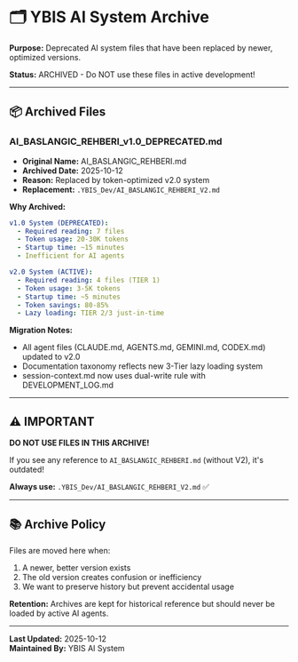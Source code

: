 # 🗂️ YBIS AI System Archive

**Purpose:** Deprecated AI system files that have been replaced by newer, optimized versions.

**Status:** ARCHIVED - Do NOT use these files in active development!

---

## 📦 Archived Files

### AI_BASLANGIC_REHBERI_v1.0_DEPRECATED.md
- **Original Name:** AI_BASLANGIC_REHBERI.md
- **Archived Date:** 2025-10-12
- **Reason:** Replaced by token-optimized v2.0 system
- **Replacement:** `.YBIS_Dev/AI_BASLANGIC_REHBERI_V2.md`

**Why Archived:**
```yaml
v1.0 System (DEPRECATED):
  - Required reading: 7 files
  - Token usage: 20-30K tokens
  - Startup time: ~15 minutes
  - Inefficient for AI agents

v2.0 System (ACTIVE):
  - Required reading: 4 files (TIER 1)
  - Token usage: 3-5K tokens
  - Startup time: ~5 minutes
  - Token savings: 80-85%
  - Lazy loading: TIER 2/3 just-in-time
```

**Migration Notes:**
- All agent files (CLAUDE.md, AGENTS.md, GEMINI.md, CODEX.md) updated to v2.0
- Documentation taxonomy reflects new 3-Tier lazy loading system
- session-context.md now uses dual-write rule with DEVELOPMENT_LOG.md

---

## ⚠️ IMPORTANT

**DO NOT USE FILES IN THIS ARCHIVE!**

If you see any reference to `AI_BASLANGIC_REHBERI.md` (without V2), it's outdated!

**Always use:** `.YBIS_Dev/AI_BASLANGIC_REHBERI_V2.md` ✅

---

## 📚 Archive Policy

Files are moved here when:
1. A newer, better version exists
2. The old version creates confusion or inefficiency
3. We want to preserve history but prevent accidental usage

**Retention:** Archives are kept for historical reference but should never be loaded by active AI agents.

---

**Last Updated:** 2025-10-12  
**Maintained By:** YBIS AI System

